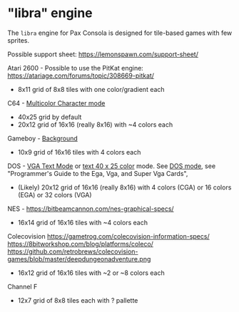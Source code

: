 # "libra" engine

The `libra` engine for Pax Consola is designed for tile-based games with few sprites.

Possible support sheet: https://lemonspawn.com/support-sheet/

Atari 2600 - Possible to use the PitKat engine: https://atariage.com/forums/topic/308669-pitkat/

* 8x11 grid of 8x8 tiles with one color/gradient each

C64 - [Multicolor Character mode](https://grumbel.blogspot.com/2011/03/c64s-graphical-capabilities.html?m=1 )

* 40x25 grid by default
* 20x12 grid of 16x16 (really 8x16) with ~4 colors each

Gameboy - [Background](https://www.copetti.org/writings/consoles/game-boy/)

* 10x9 grid of 16x16 tiles with 4 colors each

DOS - [VGA Text Mode](https://www.copetti.org/writings/consoles/game-boy/) or [text 40 x 25
color](http://www.wagemakers.be/english/doc/vga) mode. See [DOS
mode](https://retrocomputing.stackexchange.com/questions/11219/how-did-old-ms-dos-games-utilize-various-graphic-cards),
see "Programmer's Guide to the Ega, Vga, and Super Vga Cards",

* (Likely) 20x12 grid of 16x16 (really 8x16) with 4 colors (CGA) or 16 colors (EGA) or 32 colors
  (VGA)

NES - https://bitbeamcannon.com/nes-graphical-specs/

* 16x14 grid of 16x16 tiles with ~4 colors each

Colecovision https://gametrog.com/colecovision-information-specs/
https://8bitworkshop.com/blog/platforms/coleco/
https://github.com/retrobrews/colecovision-games/blob/master/deepdungeonadventure.png

- 16x12 grid of 16x16 tiles with ~2 or ~8 colors each

Channel F

- 12x7 grid of 8x8 tiles each with ? pallette
